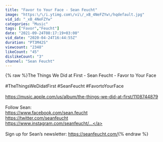 ```yaml
---
title: "Favor to Your Face - Sean Feucht"
image: "https:\/\/i.ytimg.com\/vi\/_xB_4NeFZYw\/hqdefault.jpg"
vid_id: "_xB_4NeFZYw"
categories: "Music"
tags: ["Favor","Feucht"]
date: "2021-09-24T08:17:19+03:00"
vid_date: "2020-04-24T16:44:55Z"
duration: "PT3M42S"
viewcount: "2348"
likeCount: "45"
dislikeCount: "3"
channel: "Sean Feucht"
---
```

{% raw %}The Things We Did at First - Sean Feucht - Favor to Your Face<br /><br />#TheThingsWeDidatFirst #SeanFeucht #FavortoYourFace<br /><br /><a rel="nofollow" target="blank" href="https://music.apple.com/us/album/the-things-we-did-at-first/1108744879">https://music.apple.com/us/album/the-things-we-did-at-first/1108744879</a><br /><br />Follow Sean:<br /><a rel="nofollow" target="blank" href="https://www.facebook.com/sean.feucht">https://www.facebook.com/sean.feucht</a><br /><a rel="nofollow" target="blank" href="https://twitter.com/seanfeucht">https://twitter.com/seanfeucht</a><br /><a rel="nofollow" target="blank" href="https://www.instagram.com/seanfeucht/...">https://www.instagram.com/seanfeucht/...</a><br /><br />Sign up for Sean’s newsletter: <a rel="nofollow" target="blank" href="https://seanfeucht.com/">https://seanfeucht.com/</a>{% endraw %}
